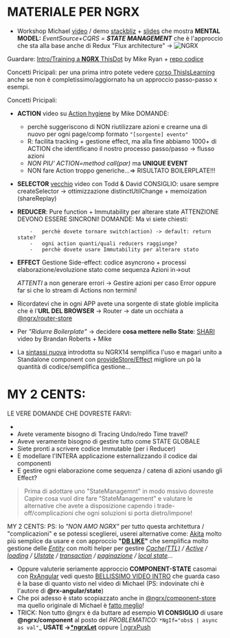 # MATERIALE PER NGRX

-   Workshop Michael [video](https://www.youtube.com/watch?v=XKfhGntZROQ) / demo [stackbliz](https://stackblitz.com/edit/rxjs-operating-heavily-dynamic-uis-cshhxz?file=_index.ts) + [slides](https://bitly.com/rxjs-operating-heavily-dynamic-uis_slides) che mostra **MENTAL MODEL:** _EventSource+CQRS = **STATE MANAGEMENT**_ che è l'approccio che sta alla base anche di Redux "Flux architecture" -> ![NGRX](https://ngrx.io/generated/images/guide/store/state-management-lifecycle.png)

Guardare: [Intro/Training a **NGRX** ThisDot](https://www.youtube.com/watch?v=iWX7qCGVt9U) by Mike Ryan + [repo codice](https://github.com/thisdot/ngrx-training)

Concetti Pricipali: per una prima intro potete vedere [corso ThisIsLearning](https://this-is-angular.github.io/ngrx-essentials-course/docs/chapter-1) anche se non è completissimo/aggiornato ha un approccio passo-passo x esempi.

Concetti Pricipali:

-   **ACTION** video su [Action hygiene](https://youtu.be/JmnsEvoy-gY?t=1021) by Mike
    DOMANDE:

    -   perchè suggeriscono di NON riutilizzare azioni e crearne una di nuovo per ogni page/comp formato `"[sorgente] evento"`
    -   R: facilita tracking + gestione effect, ma alla fine abbiamo 1000+ di ACTION che identificano il nostro processo passo/passo -> flusso azioni
    -   _NON PIU' ACTION=method call(par)_ ma **UNIQUE EVENT**
    -   NON fare Action troppo generiche...=> RISULTATO BOILERPLATE!!!

-   **SELECTOR** [vecchio](https://www.youtube.com/watch?v=Y4McLi9scfc) video con Todd & David
    CONSIGLIO: usare sempre createSelector -> ottimizzazione distinctUtilChange + memoization (shareReplay)
-   **REDUCER**: Pure function + Immutability per alterare state
    ATTENZIONE DEVONO ESSERE SINCRONI!
    DOMANDE: Ma vi siete chiesti:

            -   perchè dovete tornare switch(action) -> default: return state?
            -   ogni action quanti/quali reducers raggiunge?
            -   perchè dovete usare Immutability per alterare stato

-   **EFFECT**
    Gestione Side-effect: codice asyncrono + processi elaborazione/evoluzione stato come sequenza Azioni in->out

    _ATTENTI_ a non generare errori -> Gestire azioni per caso Error oppure far si che lo stream di Actions non termini!

-   Ricordatevi che in ogni APP avete una sorgente di state globle implicita che è l'**URL DEL BROWSER** -> Router -> date un occhiata a [@ngrx/router-store](https://ngrx.io/guide/router-store)

-   Per _"Ridurre Boilerplate"_ -> decidere **cosa mettere nello State**: [SHARI](https://youtu.be/t3jx0EC-Y3c?t=541) video by Brandan Roberts + Mike

-   La [sintassi nuova](https://dev.to/ngrx/you-should-take-advantage-of-the-improved-ngrx-apis-1a84) introdotta su NGRX14 semplifica l'uso e magari unito a Standalone component con [provideStore/Effect](https://dev.to/ngrx/announcing-ngrx-v15-standalone-apis-type-safe-projectors-component-and-componentstore-updates-and-more-l7) migliore un pò la quantità di codice/semplifica gestione...

# MY 2 CENTS:

LE VERE DOMANDE CHE DOVRESTE FARVI:

-
-   Avete veramente bisogno di Tracing Undo/redo Time travel?
-   Aveve veramente bisogno di gestire tutto come STATE GLOBALE
-   Siete pronti a scrivere codice Immutable (per i Reducer)
-   E modellare l'INTERA applicazione esternalizzando il codice dai componenti
-   E gestire ogni elaborazione come sequenza / catena di azioni usando gli Effect?

> Prima di adottare uno "StateManagemnt" in modo mssivo dovreste Capire cosa vuol dire fare "StateManagement" e valutare le alternative che avete a disposizione capendo i trade-off/complicazioni che ogni soluzioni si porta dietro/impone!

MY 2 CENTS:
PS: Io _"NON AMO NGRX"_ per tutto questa architettura / "complicazioni" e se potessi sceglierei, userei alternative come: [Akita](https://opensource.salesforce.com/akita/) molto più semplice da usare e con approccio **"[DB LIKE](https://netbasal.com/working-with-normalized-data-in-akita-e626d4c67ca4)"** che semplifica molto gestione delle _[Entity](https://opensource.salesforce.com/akita/docs/entities/entity-store)_ con molti helper per gestire _[Cache(TTL)](https://opensource.salesforce.com/akita/docs/additional/cache) / [Active](https://opensource.salesforce.com/akita/docs/entities/active) / [loading](https://opensource.salesforce.com/akita/docs/additional/operators) / [UIstate](https://opensource.salesforce.com/akita/docs/ui) / [transaction](https://opensource.salesforce.com/akita/docs/transactions) / [paginazione](https://opensource.salesforce.com/akita/docs/plugins/pagination) / [local state](https://opensource.salesforce.com/akita/docs/angular/local-state)..._

-   Oppure valuterie seriamente approccio **COMPONENT-STATE** casomai con [RxAngular](https://www.rx-angular.io/) vedi questo [BELLISSIMO VIDEO INTRO](https://www.youtube.com/watch?v=CcQYj4V2IKw) che guarda caso è la base di quanto visto nel video di Michael (PS: indovinate chi è l'autore di **@rx-angular/state**)
-   Che poi adesso è stato scopiazzato anche in [@ngrx/component-store](https://ngrx.io/guide/component-store/comparison) ma quello originale di Michael è [fatto meglio](https://github.com/rx-angular/rx-angular)!
-   TRICK: Non tutto @ngrx è da buttare ad esempio **VI CONSIGLIO** di usare **@ngrx/component** al posto del _PROBLEMATICO:_ `*NgIf="obs$ | async as val"`\_ **USATE ->[\*ngrxLet](https://ngrx.io/guide/component/let)** oppure [| ngrxPush](https://ngrx.io/guide/component/push)
